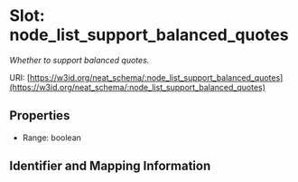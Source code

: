 # Slot: node_list_support_balanced_quotes
_Whether to support balanced quotes._


URI: [https://w3id.org/neat_schema/:node_list_support_balanced_quotes](https://w3id.org/neat_schema/:node_list_support_balanced_quotes)



<!-- no inheritance hierarchy -->


## Properties

 * Range: boolean



## Identifier and Mapping Information





